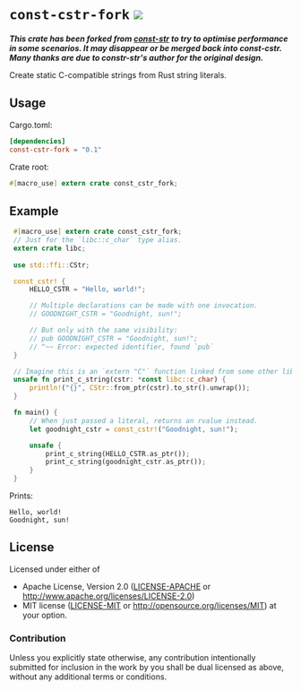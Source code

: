 # `const-cstr-fork` [![](https://img.shields.io/crates/v/const-cstr-fork.svg)](https://crates.io/crates/const-cstr-fork)
___This crate has been forked from [const-str](https://github.com/abonander/const-cstr) to try to optimise performance in some scenarios. It may disappear or be merged back into const-cstr. Many thanks are due to constr-str's author for the original design.___

Create static C-compatible strings from Rust string literals.

Usage
------
Cargo.toml:
```toml
[dependencies]
const-cstr-fork = "0.1"
```

Crate root:
```rust
#[macro_use] extern crate const_cstr_fork;
```

Example
-------
```rust
 #[macro_use] extern crate const_cstr_fork;
 // Just for the `libc::c_char` type alias.
 extern crate libc;
     
 use std::ffi::CStr;

 const_cstr! {
     HELLO_CSTR = "Hello, world!";

     // Multiple declarations can be made with one invocation.
     // GOODNIGHT_CSTR = "Goodnight, sun!";

     // But only with the same visibility:
     // pub GOODNIGHT_CSTR = "Goodnight, sun!";
     // ^~~ Error: expected identifier, found `pub` 
 }

 // Imagine this is an `extern "C"` function linked from some other lib.
 unsafe fn print_c_string(cstr: *const libc::c_char) {
     println!("{}", CStr::from_ptr(cstr).to_str().unwrap());
 }

 fn main() {
     // When just passed a literal, returns an rvalue instead.
     let goodnight_cstr = const_cstr!("Goodnight, sun!");

     unsafe {
         print_c_string(HELLO_CSTR.as_ptr());
         print_c_string(goodnight_cstr.as_ptr());
     }
 }
 ```

 Prints:

 ```notest
 Hello, world!
 Goodnight, sun!
 ```

## License

Licensed under either of
 * Apache License, Version 2.0 ([LICENSE-APACHE](LICENSE-APACHE) or http://www.apache.org/licenses/LICENSE-2.0)
 * MIT license ([LICENSE-MIT](LICENSE-MIT) or http://opensource.org/licenses/MIT)
at your option.

### Contribution

Unless you explicitly state otherwise, any contribution intentionally submitted
for inclusion in the work by you shall be dual licensed as above, without any
additional terms or conditions.
